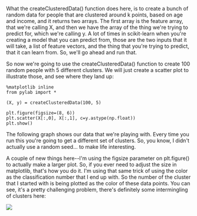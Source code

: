 
What the createClusteredData() function does here, is to create a bunch of random data for people that are clustered around k points, based on age and income, and it returns two arrays. The first array is the feature array, that we're calling X, and then we have the array of the thing we're trying to predict for, which we're calling y. A lot of times in scikit-learn when you're creating a model that you can predict from, those are the two inputs that it will take, a list of feature vectors, and the thing that you're trying to predict, that it can learn from. So, we'll go ahead and run that.

So now we're going to use the createClusteredData() function to create 100 random people with 5 different clusters. We will just create a scatter plot to illustrate those, and see where they land up:

```
%matplotlib inline 
from pylab import * 
 
(X, y) = createClusteredData(100, 5) 
 
plt.figure(figsize=(8, 6)) 
plt.scatter(X[:,0], X[:,1], c=y.astype(np.float)) 
plt.show() 
```

The following graph shows our data that we're playing with. Every time you run this you're going to get a different set of clusters. So, you know, I didn't actually use a random seed... to make life interesting.

A couple of new things here--I'm using the figsize parameter on plt.figure() to actually make a larger plot. So, if you ever need to adjust the size in matplotlib, that's how you do it. I'm using that same trick of using the color as the classification number that I end up with. So the number of the cluster that I started with is being plotted as the color of these data points. You can see, it's a pretty challenging problem, there's definitely some intermingling of clusters here:

![](https://github.com/fenago/katacoda-scenarios/raw/master/datascience-machine-learning/datascience-machine-learning-chapter-05-03/steps/9/1.jpg)
